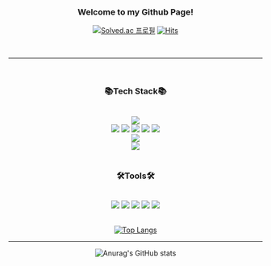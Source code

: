 
<div align=center>
<h3>Welcome to my Github Page!</h3>

  [![Solved.ac 프로필](http://mazassumnida.wtf/api/mini/generate_badge?boj=kjm001225)](https://solved.ac/kjm001225)
[![Hits](https://hits.seeyoufarm.com/api/count/incr/badge.svg?url=https%3A%2F%2Fgithub.com%2FJiminGod%2Fhit-counter&count_bg=%238A2BE2&title_bg=%23000000&icon=github.svg&icon_color=%23FFFFFF&title=Github&edge_flat=false)](https://hits.seeyoufarm.com)


  
<br/>
</div>
<hr>
<br/>
<div align=center>
<h3>
📚Tech Stack📚
</h3>
<br/>
<img src="https://img.shields.io/badge/JAVA-007396"/>
<br/>
<img src="https://img.shields.io/badge/JavaScript-F7DF1E?style=flat-square&logo=JavaScript&logoColor=white"/>
<img src="https://img.shields.io/badge/HTML5-E34F26?style=flat-square&logo=HTML5&logoColor=white"/>
<img src="https://img.shields.io/badge/CSS3-1572B6?style=flat-square&logo=CSS3&logoColor=white"/>
<img src="https://img.shields.io/badge/Bootstrap-7952B3?style=flat-square&logo=bootstrap&logoColor=white"/>
<img src="https://img.shields.io/badge/ReactJS-61DAFB?style=flat-square&logo=React&logoColor=white"/>
<br/>
<img src="https://img.shields.io/badge/Spring-6DB33F?style=flat-square&logo=spring&logoColor=white"/>
<br/>
<img src="https://img.shields.io/badge/MySQL-4479A1?style=flat-square&logo=mysql&logoColor=white"/>

</div>
<br/>
<div align=center>
<h3>
🛠️Tools🛠️
</h3>
<br/>
<img src="https://img.shields.io/badge/Visual%20Studio-5C2D91?style=flat-square&logo=visualstudio&logoColor=white"/>
<img src="https://img.shields.io/badge/Visual%20Studio%20Code-007ACC?style=flat-square&logo=visualstudiocode&logoColor=white"/>
<img src="https://img.shields.io/badge/IntelliJ%20IDEA-000000?style=flat-square&logo=intellijidea&logoColor=white"/>
<img src="https://img.shields.io/badge/GitHub-181717?style=flat-square&logo=github&logoColor=white"/>
<img src="https://img.shields.io/badge/Eclipse%20IDE-2C2255?style=flat-square&logo=eclipseide&logoColor=white"/>
<br/><br/>

  
[![Top Langs](https://github-readme-stats.vercel.app/api/top-langs/?username=JiminGod&layout=compact)](https://github.com/JiminGod/github-readme-stats)

</div>

<hr>

<div align=center>

![Anurag's GitHub stats](https://github-readme-stats.vercel.app/api?username=JiminGod&show_icons=true&theme=radical)

</div>
